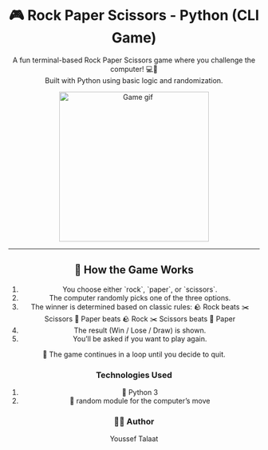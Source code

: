<div align="center">
<h1 align="center">🎮 Rock Paper Scissors - Python (CLI Game)</h1>

<p align="center">
  A fun terminal-based Rock Paper Scissors game where you challenge the
  computer! 💻🎲<br />
  Built with Python using basic logic and randomization.
</p>

<p align="center">
  <img
    src="https://media.giphy.com/media/13HgwGsXF0aiGY/giphy.gif"
    width="300"
    alt="Game gif"
  />
</p>

---

<h2>🧠 How the Game Works</h2>
<ol>
  <li> You choose either `rock`, `paper`, or `scissors`.</li>
  <li> The computer randomly picks one of the three options.</li>
  <li>
     The winner is determined based on classic rules: 
     🪨 Rock beats ✂️Scissors  
    📄 Paper beats 🪨 Rock 
    ✂️ Scissors beats 📄 Paper
  </li>
  <li> The result (Win / Lose / Draw) is shown.</li>
  <li> You’ll be asked if you want to play again.</li>
</ol>

<p>🔁 The game continues in a loop until you decide to quit.</p>

<h3>Technologies Used</h3>
<ol>
  <li>🐍 Python 3</li>
  <li>🎲 random module for the computer’s move</li>
</ol>

<h3>👨‍💻 Author</h3>
<p>Youssef Talaat</p>
</div>

